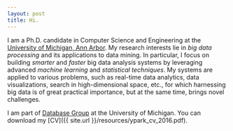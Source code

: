```yaml
---
layout: post
title: Hi.
---
```


<!--<img src="{{ site.url }}/resources/profile-photo.jpg" width="200px" height="200px"
 class="clip-circle" />-->

I am a Ph.D. candidate in Computer Science and Engineering at the [University of
Michigan, Ann Arbor](http://cse.umich.edu/).
My research interests lie in *big data processing* and its
applications to data mining. In particular, I focus on building *smarter* and
*faster* big data analysis systems by leveraging advanced *machine learning* and
*statistical techniques*. My systems are applied to various problems, such as
real-time data analytics, data visualizations, search in high-dimensional space,
etc., for which harnessing big data is of great practical importance, but at the
same time, brings novel challenges.

I am part of [Database Group](http://dbgroup.eecs.umich.edu/) at the University
of Michigan. You can download my [CV]({{ site.url }}/resources/ypark_cv_2016.pdf).
